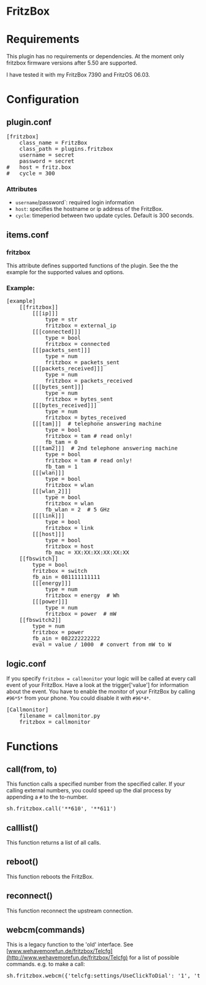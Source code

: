 # FritzBox

# Requirements
This plugin has no requirements or dependencies.
At the moment only fritzbox firmware versions after 5.50 are supported.

I have tested it with my FritzBox 7390 and FritzOS 06.03.

# Configuration

## plugin.conf
<pre>
[fritzbox]
    class_name = FritzBox
    class_path = plugins.fritzbox
    username = secret
    password = secret
#   host = fritz.box
#   cycle = 300
</pre>

### Attributes
  * `username`/password`: required login information
  * `host`: specifies the hostname or ip address of the FritzBox.
  * `cycle`: timeperiod between two update cycles. Default is 300 seconds.

## items.conf

### fritzbox
This attribute defines supported functions of the plugin. See the the example for the supported values and options.

### Example:
<pre>
[example]
    [[fritzbox]]
        [[[ip]]]
            type = str
            fritzbox = external_ip
        [[[connected]]]
            type = bool
            fritzbox = connected
        [[[packets_sent]]]
            type = num
            fritzbox = packets_sent
        [[[packets_received]]]
            type = num
            fritzbox = packets_received
        [[[bytes_sent]]]
            type = num
            fritzbox = bytes_sent
        [[[bytes_received]]]
            type = num
            fritzbox = bytes_received
        [[[tam]]]  # telephone answering machine
            type = bool
            fritzbox = tam # read only!
            fb_tam = 0
        [[[tam2]]]  # 2nd telephone answering machine
            type = bool
            fritzbox = tam # read only!
            fb_tam = 1
        [[[wlan]]]
            type = bool
            fritzbox = wlan
        [[[wlan_2]]]
            type = bool
            fritzbox = wlan
            fb_wlan = 2  # 5 GHz
        [[[link]]]
            type = bool
            fritzbox = link
        [[[host]]]
            type = bool
            fritzbox = host
            fb_mac = XX:XX:XX:XX:XX:XX 
    [[fbswitch]]
        type = bool
        fritzbox = switch
        fb_ain = 081111111111
        [[[energy]]]
            type = num
            fritzbox = energy  # Wh
        [[[power]]]
            type = num
            fritzbox = power  # mW
    [[fbswitch2]]
        type = num
        fritzbox = power
        fb_ain = 082222222222
        eval = value / 1000  # convert from mW to W
</pre>

## logic.conf
If you specify `fritzbox = callmonitor` your logic will be called at every call event of your FritzBox. Have a look at the trigger['value'] for information about the event.
You have to enable the monitor of your FritzBox by calling `#96*5*` from your phone. You could disable it with `#96*4*`.

<pre>
[Callmonitor]
    filename = callmonitor.py
    fritzbox = callmonitor
</pre>

# Functions

## call(from, to)
This function calls a specified number from the specified caller. If your calling external numbers, you could speed up the dial process by appending a `#` to the to-number.
<pre>
sh.fritzbox.call('**610', '**611')
</pre>

## calllist()
This function returns a list of all calls.

## reboot()
This function reboots the FritzBox.

## reconnect()
This function reconnect the upstream connection.

## webcm(commands)
This is a legacy function to the 'old' interface. See [www.wehavemorefun.de/fritzbox/Telcfg](http://www.wehavemorefun.de/fritzbox/Telcfg) for a list of possible commands.
e.g. to make a call:
<pre>
sh.fritzbox.webcm({'telcfg:settings/UseClickToDial': '1', 'telcfg:command/Dial': '**611', 'telcfg:settings/DialPort': '**610'})
</pre>
